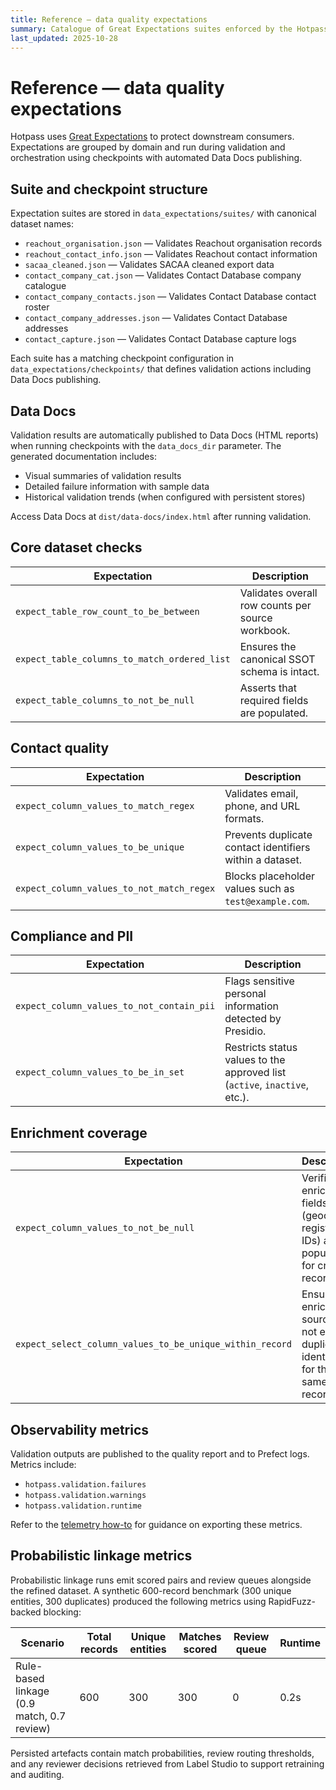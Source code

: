 ```yaml
---
title: Reference — data quality expectations
summary: Catalogue of Great Expectations suites enforced by the Hotpass pipeline.
last_updated: 2025-10-28
---
```


# Reference — data quality expectations

Hotpass uses [Great Expectations](https://greatexpectations.io/) to protect downstream consumers. Expectations are grouped by domain and run during validation and orchestration using checkpoints with automated Data Docs publishing.

## Suite and checkpoint structure

Expectation suites are stored in `data_expectations/suites/` with canonical dataset names:

- `reachout_organisation.json` — Validates Reachout organisation records
- `reachout_contact_info.json` — Validates Reachout contact information
- `sacaa_cleaned.json` — Validates SACAA cleaned export data
- `contact_company_cat.json` — Validates Contact Database company catalogue
- `contact_company_contacts.json` — Validates Contact Database contact roster
- `contact_company_addresses.json` — Validates Contact Database addresses
- `contact_capture.json` — Validates Contact Database capture logs

Each suite has a matching checkpoint configuration in `data_expectations/checkpoints/` that defines validation actions including Data Docs publishing.

## Data Docs

Validation results are automatically published to Data Docs (HTML reports) when running checkpoints with the `data_docs_dir` parameter. The generated documentation includes:

- Visual summaries of validation results
- Detailed failure information with sample data
- Historical validation trends (when configured with persistent stores)

Access Data Docs at `dist/data-docs/index.html` after running validation.

## Core dataset checks

| Expectation                                  | Description                                       |
| -------------------------------------------- | ------------------------------------------------- |
| `expect_table_row_count_to_be_between`       | Validates overall row counts per source workbook. |
| `expect_table_columns_to_match_ordered_list` | Ensures the canonical SSOT schema is intact.      |
| `expect_table_columns_to_not_be_null`        | Asserts that required fields are populated.       |

## Contact quality

| Expectation                               | Description                                              |
| ----------------------------------------- | -------------------------------------------------------- |
| `expect_column_values_to_match_regex`     | Validates email, phone, and URL formats.                 |
| `expect_column_values_to_be_unique`       | Prevents duplicate contact identifiers within a dataset. |
| `expect_column_values_to_not_match_regex` | Blocks placeholder values such as `test@example.com`.    |

## Compliance and PII

| Expectation                               | Description                                                                |
| ----------------------------------------- | -------------------------------------------------------------------------- |
| `expect_column_values_to_not_contain_pii` | Flags sensitive personal information detected by Presidio.                 |
| `expect_column_values_to_be_in_set`       | Restricts status values to the approved list (`active`, `inactive`, etc.). |

## Enrichment coverage

| Expectation                                              | Description                                                                                  |
| -------------------------------------------------------- | -------------------------------------------------------------------------------------------- |
| `expect_column_values_to_not_be_null`                    | Verifies that enrichment fields (geocodes, registry IDs) are populated for critical records. |
| `expect_select_column_values_to_be_unique_within_record` | Ensures enrichment sources do not emit duplicate identifiers for the same record.            |

## Observability metrics

Validation outputs are published to the quality report and to Prefect logs. Metrics include:

- `hotpass.validation.failures`
- `hotpass.validation.warnings`
- `hotpass.validation.runtime`

Refer to the [telemetry how-to](../how-to-guides/orchestrate-and-observe.md) for guidance on exporting these metrics.

## Probabilistic linkage metrics

Probabilistic linkage runs emit scored pairs and review queues alongside the
refined dataset. A synthetic 600-record benchmark (300 unique entities, 300
duplicates) produced the following metrics using RapidFuzz-backed blocking:

| Scenario                                   | Total records | Unique entities | Matches scored | Review queue | Runtime |
| ------------------------------------------ | ------------- | --------------- | -------------- | ------------ | ------- |
| Rule-based linkage (0.9 match, 0.7 review) | 600           | 300             | 300            | 0            | 0.2s    |

Persisted artefacts contain match probabilities, review routing thresholds, and
any reviewer decisions retrieved from Label Studio to support retraining and
auditing.
